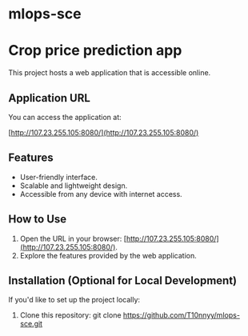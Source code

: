 # mlops-sce
# Crop price prediction app

This project hosts a web application that is accessible online.

## Application URL

You can access the application at:

[http://107.23.255.105:8080/](http://107.23.255.105:8080/)

## Features

- User-friendly interface.
- Scalable and lightweight design.
- Accessible from any device with internet access.

## How to Use

1. Open the URL in your browser: [http://107.23.255.105:8080/](http://107.23.255.105:8080/).
2. Explore the features provided by the web application.

## Installation (Optional for Local Development)

If you'd like to set up the project locally:

1. Clone this repository:
   git clone https://github.com/T10nnyy/mlops-sce.git
   
